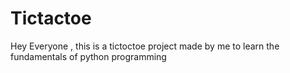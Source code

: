 # Tictactoe <br>
Hey Everyone , this is a tictoctoe project made by me to learn the fundamentals of python programming
